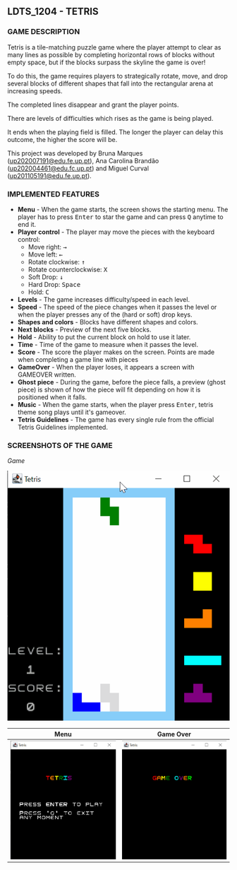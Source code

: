 ## LDTS_1204 - TETRIS

### GAME DESCRIPTION

Tetris is a tile-matching puzzle game where the player attempt to clear as many lines as possible by completing horizontal rows of blocks without empty space, but if the blocks surpass the skyline the game is over! 

To do this, the game requires players to strategically rotate, move, and drop several blocks of different shapes that fall into the rectangular arena at increasing speeds. 

The completed lines disappear and grant the player points.

There are levels of difficulties which rises as the game is being played.

It ends when the playing field is filled. The longer the player can delay this outcome, the higher the score will be.

This project was developed by Bruna Marques (up202007191@edu.fe.up.pt), Ana Carolina Brandão (up202004461@edu.fc.up.pt) and Miguel Curval (up201105191@edu.fe.up.pt).

### IMPLEMENTED FEATURES

+ **Menu** - When the game starts, the screen shows the starting menu. The player has to press <kbd>Enter</kbd> to star the game and can press <kbd>Q</kbd> anytime to end it.
+ **Player control** - The player may move the pieces with the keyboard control:
  - Move right: <kbd>&rarr;</kbd>
  - Move left: <kbd>&larr;</kbd>
  - Rotate clockwise: <kbd>&uarr;</kbd>
  - Rotate counterclockwise: <kbd>X</kbd>
  - Soft Drop: <kbd>&darr;</kbd>
  - Hard Drop: <kbd>Space</kbd>
  - Hold: <kbd>C</kbd>
+ **Levels** - The game increases difficulty/speed in each level.
+ **Speed** - The speed of the piece changes when it passes the level or when the player presses any of the (hard or soft) drop keys.
+ **Shapes and colors** - Blocks have different shapes and colors.
+ **Next blocks** - Preview of the next five blocks.
+ **Hold** - Ability to put the current block on hold to use it later.
+ **Time** - Time of the game to measure when it passes the level.
+ **Score** - The score the player makes on the screen. Points are made when completing a game line with pieces
+ **GameOver** - When the player loses, it appears a screen with GAMEOVER written.
+ **Ghost piece** - During the game, before the piece falls, a preview (ghost piece) is shown of how the piece will fit depending on how it is positioned when it falls. 
+ **Music** - When the game starts, when the player press <kbd>Enter</kbd>, tetris theme song plays until it's gameover.
+ **Tetris Guidelines** - The game has every single rule from the official Tetris Guidelines implemented.


### SCREENSHOTS OF THE GAME

*Game*

![Game](Docs/Images/gifTetris.gif)


| Menu | Game Over |
|:----------:|:---------:|
| ![Menu](Docs/Images/menuTetris.png)| ![gameover](Docs/Images/gameoverTetris.png)|




